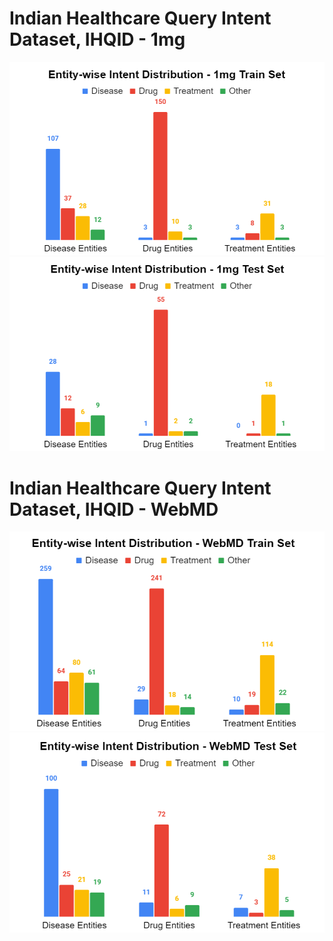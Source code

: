 # Indian Healthcare Query Intent Dataset, IHQID - 1mg
![](1mg_train.PNG)
![](1mg_test.PNG)


# Indian Healthcare Query Intent Dataset, IHQID - WebMD
![](webmd_train.PNG)
![](webmd_test.PNG)
